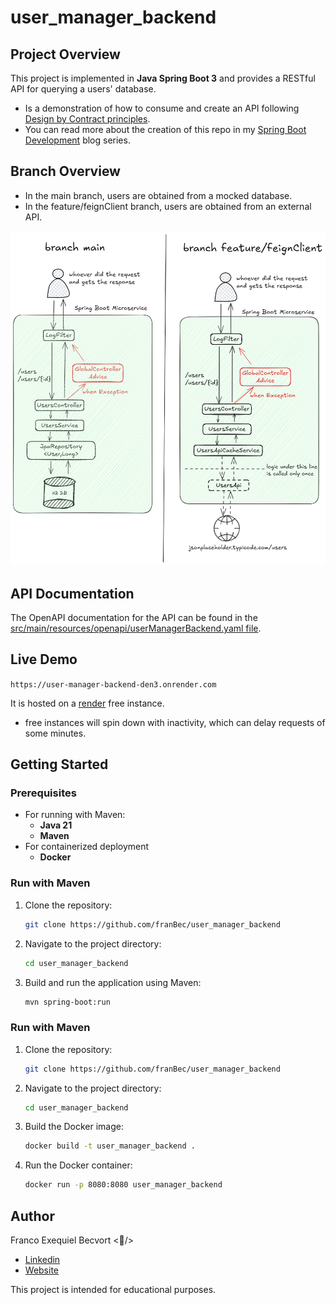 # user_manager_backend

## Project Overview
This project is implemented in **Java Spring Boot 3** and provides a RESTful API for querying a users' database.

- Is a demonstration of how to consume and create an API following [Design by Contract principles](https://en.wikipedia.org/wiki/Design_by_contract).
- You can read more about the creation of this repo in my [Spring Boot Development](https://pollito.dev/en/categories/spring-boot-development/) blog series.

## Branch Overview

- In the main branch, users are obtained from a mocked database.
- In the feature/feignClient branch, users are obtained from an external API.

![branch-overview](/assets/images/Untitled-2024-11-22-2023.jpg)

## API Documentation
The OpenAPI documentation for the API can be found in the [src/main/resources/openapi/userManagerBackend.yaml file](https://github.com/franBec/user_manager_backend/blob/main/src/main/resources/openapi/userManagerBackend.yaml).

## Live Demo
`https://user-manager-backend-den3.onrender.com`

It is hosted on a [render](https://dashboard.render.com/) free instance.
- free instances will spin down with inactivity, which can delay requests of some minutes.

## Getting Started

### Prerequisites
- For running with Maven:
  - **Java 21**
  - **Maven**
- For containerized deployment 
  - **Docker**

### Run with Maven
1. Clone the repository:
    ```bash
    git clone https://github.com/franBec/user_manager_backend
    ```
2. Navigate to the project directory:
    ```bash
    cd user_manager_backend
    ```
3. Build and run the application using Maven:
    ```bash
    mvn spring-boot:run
    ```
### Run with Maven
1. Clone the repository:
     ```bash
     git clone https://github.com/franBec/user_manager_backend
     ```
2. Navigate to the project directory:
    ```bash
    cd user_manager_backend
    ```
3. Build the Docker image:
    ```bash
    docker build -t user_manager_backend .
    ```
4. Run the Docker container:
     ```bash
     docker run -p 8080:8080 user_manager_backend
     ```

## Author
Franco Exequiel Becvort <🐤/>
- [Linkedin](https://www.linkedin.com/in/franco-becvort/)
- [Website](https://pollito.dev/)

This project is intended for educational purposes.
